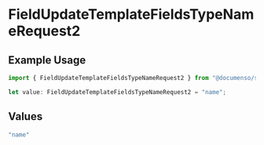 # FieldUpdateTemplateFieldsTypeNameRequest2

## Example Usage

```typescript
import { FieldUpdateTemplateFieldsTypeNameRequest2 } from "@documenso/sdk-typescript/models/operations";

let value: FieldUpdateTemplateFieldsTypeNameRequest2 = "name";
```

## Values

```typescript
"name"
```